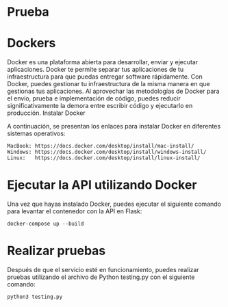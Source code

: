 # Prueba


# Dockers

Docker es una plataforma abierta para desarrollar, enviar y ejecutar aplicaciones. Docker te permite separar tus aplicaciones de tu infraestructura para que puedas entregar software rápidamente. Con Docker, puedes gestionar tu infraestructura de la misma manera en que gestionas tus aplicaciones. Al aprovechar las metodologías de Docker para el envío, prueba e implementación de código, puedes reducir significativamente la demora entre escribir código y ejecutarlo en producción.
Instalar Docker

A continuación, se presentan los enlaces para instalar Docker en diferentes sistemas operativos:

    MacBook: https://docs.docker.com/desktop/install/mac-install/
    Windows: https://docs.docker.com/desktop/install/windows-install/
    Linux:   https://docs.docker.com/desktop/install/linux-install/

# Ejecutar la API utilizando Docker

Una vez que hayas instalado Docker, puedes ejecutar el siguiente comando para levantar el contenedor con la API en Flask:

    docker-compose up --build
    

# Realizar pruebas

Después de que el servicio esté en funcionamiento, puedes realizar pruebas utilizando el archivo de Python testing.py con el siguiente comando:

    python3 testing.py
    